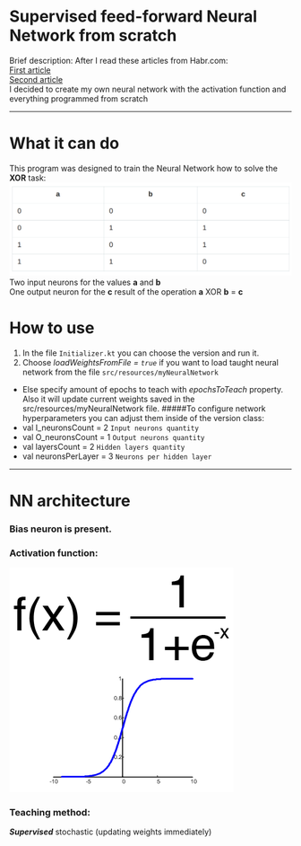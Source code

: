 # Supervised feed-forward Neural Network from scratch
Brief description:
After I read these articles from Habr.com:
<br>[First article](https://habr.com/ru/post/312450/) <br>
[Second article](https://habr.com/ru/post/313216/) <br>
I decided to create my own neural network with the activation function and everything programmed from scratch

***
# What it can do
This program was designed to train the Neural Network how to solve the **XOR** task:
![](images/xor.png)
Two input neurons for the values **a** and **b** <br>
One output neuron for the **c** result of the operation **a** XOR **b** = **c** <br>
# How to use
1. In the file `Initializer.kt` you can choose the version and run it.
2. Choose *loadWeightsFromFile = `true`* if you want to load taught neural network from the file `src/resources/myNeuralNetwork`
* Else specify amount of epochs to teach with *epochsToTeach* property.
Also it will update current weights saved in the src/resources/myNeuralNetwork file.
#####To configure network hyperparameters you can adjust them inside of the version class:
* val I_neuronsCount = 2    `Input neurons quantity`
* val O_neuronsCount = 1    `Output neurons quantity`
* val layersCount = 2       `Hidden layers quantity`
* val neuronsPerLayer = 3   `Neurons per hidden layer`
***
# NN architecture
### Bias neuron is present.
### Activation function:
![](images/sigmoid.png)
### Teaching method:
***Supervised*** stochastic (updating weights immediately)
